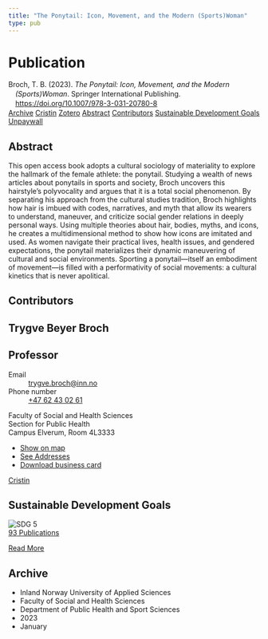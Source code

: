 ```yaml
---
title: "The Ponytail: Icon, Movement, and the Modern (Sports)Woman"
type: pub
---
```

<h1>Publication</h1>
<article id="csl-bib-container-WKHIVG7G" class="csl-bib-container">
  <div class="csl-bib-body" style="line-height: 1.35; padding-left: 1em; text-indent:-1em;">
  <div class="csl-entry">Broch, T. B. (2023). <i>The Ponytail: Icon, Movement, and the Modern (Sports)Woman</i>. Springer International Publishing. <a href="https://doi.org/10.1007/978-3-031-20780-8">https://doi.org/10.1007/978-3-031-20780-8</a></div>
</div>
  <div class="csl-bib-buttons">
    <a href="#taxonomy-article-WKHIVG7G" class="csl-bib-button">Archive</a>
    <a href="https://app.cristin.no/results/show.jsf?id=2099700" alt="Cristin URL" class="csl-bib-button">Cristin</a>
    <a href="http://zotero.org/groups/5022929/items/WKHIVG7G" alt="Zotero URL" class="csl-bib-button">Zotero</a>
    <a href="#abstract-article-WKHIVG7G" class="csl-bib-button">Abstract</a>
    <a href="#contributors-article-WKHIVG7G" class="csl-bib-button">Contributors</a>
    <a href="#sdg-article-WKHIVG7G" class="csl-bib-button">Sustainable Development Goals</a>
    <a href="https://doi.org/10.1007/978-3-031-20780-8" class="csl-bib-button">Unpaywall</a>
  </div>
  <div id="csl-bib-meta-container-WKHIVG7G"></div>
</article>
<div id="csl-bib-meta-WKHIVG7G" class="csl-bib-meta">
  <article id="abstract-article-WKHIVG7G" class="abstract-article">
    <h1>Abstract</h1>
    This open access book adopts a cultural sociology of materiality to explore the hallmark of the female athlete: the ponytail. Studying a wealth of news articles about ponytails in sports and society, Broch uncovers this hairstyle’s polyvocality and argues that it is a total social phenomenon. By separating his approach from the cultural studies tradition, Broch highlights how hair is imbued with codes, narratives, and myth that allow its wearers to understand, maneuver, and criticize social gender relations in deeply personal ways. Using multiple theories about hair, bodies, myths, and icons, he creates a multidimensional method to show how icons are imitated and used. As women navigate their practical lives, health issues, and gendered expectations, the ponytail materializes their dynamic maneuvering of cultural and social environments. Sporting a ponytail—itself an embodiment of movement—is filled with a performativity of social movements: a cultural kinetics that is never apolitical.
  </article>
  <article id="contributors-article-WKHIVG7G" class="contributors-article">
    <h1>Contributors</h1>
    <div class="personas">
<div class="vrtx-hinn-person-card">
<div class="photo">
<i class="lar la-user-circle missing-person"></i>
</div>
<div class="info">
<hgroup><h1>Trygve Beyer Broch</h1>
<h2>Professor</h2>
</hgroup><dl>
<dt>Email</dt>
<dd>
<a href="mailto:trygve.broch@inn.no">trygve.broch@inn.no</a>
</dd>
<dt>Phone number</dt>
<dd><a href="tel:+4762430261">
+47 62 43 02 61
</a></dd>
</dl>
<p>
Faculty of Social and Health Sciences<br>
Section for Public Health<br>
Campus Elverum,
Room 4L3333
</p>
<ul class="vrtx-hinn-links">
<li><a href="https://www.google.com/maps?q=60.88177,11.53669">Show on map</a></li>
<li><a href="https://www.inn.no/english/find-an-employee/trygve-broch.html#vrtx-hinn-addresses">See Addresses</a></li>
<li><a href="https://www.inn.no/english/find-an-employee/trygve-broch.html?vrtx=vcf">Download business card</a></li>
</ul>
</div>
</div>
<a href="https://app.cristin.no/persons/show.jsf?id=328623" alt="Cristin URL" class="personas-cristin">Cristin</a>
</div>
  </article>
  <article id="sdg-article-WKHIVG7G" class="sdg-article">
    <h1>Sustainable Development Goals</h1>
    <div class="sdg-container"><div id="sdg5" class="sdg">
<img src="{{< params subfolder >}}images/sdg/sdg05_en.png" class="image" alt="SDG 5">
<div class="sdg-overlay">
<a href="{{< params subfolder >}}en/archive/?sdg=5#archive" class="sdg-publication-count"><span>93</span> Publications</a>
<p><a href="https://sdgs.un.org/goals/goal5" class="sdg-read-more">Read More</a></p>
</div>
</div></div>
  </article>
  <article id="taxonomy-article-WKHIVG7G" class="taxonomy-article">
    <h1>Archive</h1>
    <ul>
      <li>Inland Norway University of Applied Sciences</li>
      <li>Faculty of Social and Health Sciences</li>
      <li>Department of Public Health and Sport Sciences</li>
      <li>2023</li>
      <li>January</li>
    </ul>
  </article>
</div>

